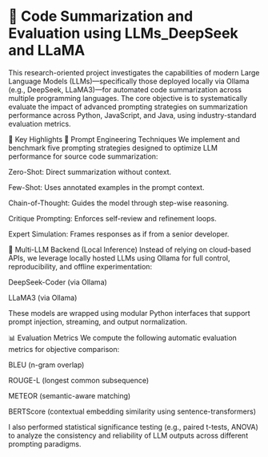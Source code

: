 # 🧠 Code Summarization and Evaluation using LLMs_DeepSeek and LLaMA
This research-oriented project investigates the capabilities of modern Large Language Models (LLMs)—specifically those deployed locally via Ollama (e.g., DeepSeek, LLaMA3)—for automated code summarization across multiple programming languages. The core objective is to systematically evaluate the impact of advanced prompting strategies on summarization performance across Python, JavaScript, and Java, using industry-standard evaluation metrics.

🚀 Key Highlights
🔧 Prompt Engineering Techniques
We implement and benchmark five prompting strategies designed to optimize LLM performance for source code summarization:

Zero-Shot: Direct summarization without context.

Few-Shot: Uses annotated examples in the prompt context.

Chain-of-Thought: Guides the model through step-wise reasoning.

Critique Prompting: Enforces self-review and refinement loops.

Expert Simulation: Frames responses as if from a senior developer.

🧠 Multi-LLM Backend (Local Inference)
Instead of relying on cloud-based APIs, we leverage locally hosted LLMs using Ollama for full control, reproducibility, and offline experimentation:

DeepSeek-Coder (via Ollama)

LLaMA3 (via Ollama)

These models are wrapped using modular Python interfaces that support prompt injection, streaming, and output normalization.

📊 Evaluation Metrics
We compute the following automatic evaluation metrics for objective comparison:

BLEU (n-gram overlap)

ROUGE-L (longest common subsequence)

METEOR (semantic-aware matching)

BERTScore (contextual embedding similarity using sentence-transformers)

I also performed statistical significance testing (e.g., paired t-tests, ANOVA) to analyze the consistency and reliability of LLM outputs across different prompting paradigms.
